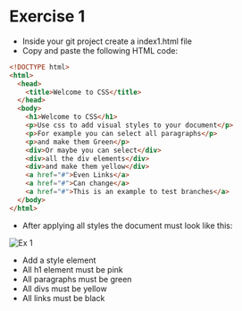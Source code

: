 # Exercise 1

* Inside your git project create a index1.html file
* Copy and paste the following HTML code:

```html
<!DOCTYPE html>
<html>
  <head>
    <title>Welcome to CSS</title>
  </head>
  <body>
    <h1>Welcome to CSS</h1>
    <p>Use css to add visual styles to your document</p>
    <p>For example you can select all paragraphs</p>
    <p>and make them Green</p>
    <div>Or maybe you can select</div>
    <div>all the div elements</div>
    <div>and make them yellow</div>
    <a href="#">Even Links</a>
    <a href="#">Can change</a>
    <a href="#">This is an example to test branches</a>
  </body>
</html>
```

* After applying all styles the document must look like this:

![Ex 1](./results/ex_1.png)


* Add a style element
* All h1 element must be pink
* All paragraphs must be green
* All divs must be yellow
* All links must be black
